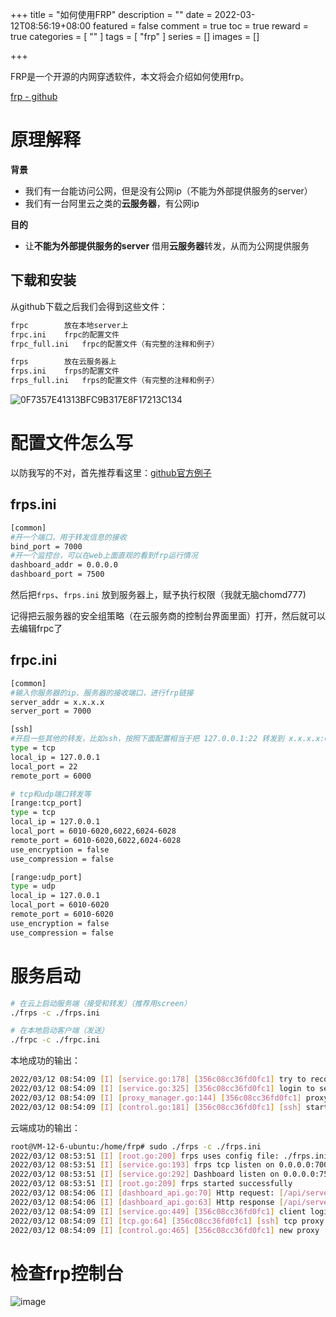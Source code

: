 +++
title = "如何使用FRP"
description = ""
date = 2022-03-12T08:56:19+08:00
featured = false
comment = true
toc = true
reward = true
categories = [
  ""
]
tags = [
  "frp"
]
series = []
images = []

+++

FRP是一个开源的内网穿透软件，本文将会介绍如何使用frp。

[frp - github](https://github.com/fatedier/frp)

# 原理解释

**背景**

- 我们有一台能访问公网，但是没有公网ip（不能为外部提供服务的server）
- 我们有一台阿里云之类的**云服务器**，有公网ip

**目的**

- 让**不能为外部提供服务的server** 借用**云服务器**转发，从而为公网提供服务

## 下载和安装

从github下载之后我们会得到这些文件：

```sh
frpc		放在本地server上
frpc.ini	frpc的配置文件
frpc_full.ini	frpc的配置文件（有完整的注释和例子）
```

```sh
frps		放在云服务器上
frps.ini	frps的配置文件
frps_full.ini	frps的配置文件（有完整的注释和例子）
```

![0F7357E41313BFC9B317E8F17213C134](https://image.baidu.com/search/down?url=https://tva3.sinaimg.cn/large/006rgJELly1h06twcbshjj31g10u2wmo.jpg)

# 配置文件怎么写

以防我写的不对，首先推荐看这里：[github官方例子](https://github.com/fatedier/frp/tree/dev/conf)

## frps.ini

```sh
[common] 
#开一个端口，用于转发信息的接收
bind_port = 7000
#开一个监控台，可以在web上面直观的看到frp运行情况
dashboard_addr = 0.0.0.0
dashboard_port = 7500
```

然后把`frps`、`frps.ini` 放到服务器上，赋予执行权限（我就无脑chomd777)

记得把云服务器的安全组策略（在云服务商的控制台界面里面）打开，然后就可以去编辑frpc了



## frpc.ini

```sh
[common]
#输入你服务器的ip、服务器的接收端口，进行frp链接
server_addr = x.x.x.x
server_port = 7000

[ssh]
#开启一些其他的转发，比如ssh，按照下面配置相当于把 127.0.0.1:22 转发到 x.x.x.x:6000
type = tcp
local_ip = 127.0.0.1
local_port = 22
remote_port = 6000

# tcp和udp端口转发等
[range:tcp_port]
type = tcp
local_ip = 127.0.0.1
local_port = 6010-6020,6022,6024-6028
remote_port = 6010-6020,6022,6024-6028
use_encryption = false
use_compression = false

[range:udp_port]
type = udp
local_ip = 127.0.0.1
local_port = 6010-6020
remote_port = 6010-6020
use_encryption = false
use_compression = false

```



# 服务启动

```sh
# 在云上启动服务端（接受和转发）（推荐用screen）
./frps -c ./frps.ini

# 在本地启动客户端（发送）
./frpc -c ./frpc.ini
```

本地成功的输出：

```sh
2022/03/12 08:54:09 [I] [service.go:178] [356c08cc36fd0fc1] try to reconnect to server...
2022/03/12 08:54:09 [I] [service.go:325] [356c08cc36fd0fc1] login to server success, get run id [356c08cc36fd0fc1], server udp port [0]
2022/03/12 08:54:09 [I] [proxy_manager.go:144] [356c08cc36fd0fc1] proxy added: [ssh]
2022/03/12 08:54:09 [I] [control.go:181] [356c08cc36fd0fc1] [ssh] start proxy success

```

云端成功的输出：

```sh
root@VM-12-6-ubuntu:/home/frp# sudo ./frps -c ./frps.ini
2022/03/12 08:53:51 [I] [root.go:200] frps uses config file: ./frps.ini
2022/03/12 08:53:51 [I] [service.go:193] frps tcp listen on 0.0.0.0:7000
2022/03/12 08:53:51 [I] [service.go:292] Dashboard listen on 0.0.0.0:7500
2022/03/12 08:53:51 [I] [root.go:209] frps started successfully
2022/03/12 08:54:06 [I] [dashboard_api.go:70] Http request: [/api/serverinfo]
2022/03/12 08:54:06 [I] [dashboard_api.go:63] Http response [/api/serverinfo]: code [200]
2022/03/12 08:54:09 [I] [service.go:449] [356c08cc36fd0fc1] client login info: ip [211.161.248.81:2910] version [0.40.0] hostname [] os [linux] arch [amd64]
2022/03/12 08:54:09 [I] [tcp.go:64] [356c08cc36fd0fc1] [ssh] tcp proxy listen port [6000]
2022/03/12 08:54:09 [I] [control.go:465] [356c08cc36fd0fc1] new proxy [ssh] success
```

# 检查frp控制台

![image](https://image.baidu.com/search/down?url=https://tvax1.sinaimg.cn/large/006rgJELly1h06ueiqri1j310k0izwis.jpg)

